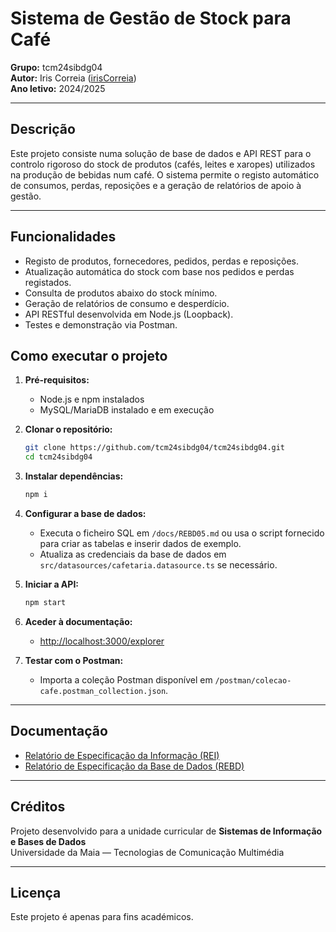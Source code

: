 # Sistema de Gestão de Stock para Café

**Grupo:** tcm24sibdg04  
**Autor:** Iris Correia ([irisCorreia](https://github.com/irisCorreia))  
**Ano letivo:** 2024/2025

---

## Descrição

Este projeto consiste numa solução de base de dados e API REST para o controlo rigoroso do stock de produtos (cafés, leites e xaropes) utilizados na produção de bebidas num café. O sistema permite o registo automático de consumos, perdas, reposições e a geração de relatórios de apoio à gestão.

---

## Funcionalidades

- Registo de produtos, fornecedores, pedidos, perdas e reposições.
- Atualização automática do stock com base nos pedidos e perdas registados.
- Consulta de produtos abaixo do stock mínimo.
- Geração de relatórios de consumo e desperdício.
- API RESTful desenvolvida em Node.js (Loopback).
- Testes e demonstração via Postman.


## Como executar o projeto

1. **Pré-requisitos:**
   - Node.js e npm instalados
   - MySQL/MariaDB instalado e em execução

2. **Clonar o repositório:**
   ```bash
   git clone https://github.com/tcm24sibdg04/tcm24sibdg04.git
   cd tcm24sibdg04
   ```

3. **Instalar dependências:**
   ```bash
   npm i
   ```

4. **Configurar a base de dados:**
   - Executa o ficheiro SQL em `/docs/REBD05.md` ou usa o script fornecido para criar as tabelas e inserir dados de exemplo.
   - Atualiza as credenciais da base de dados em `src/datasources/cafetaria.datasource.ts` se necessário.

5. **Iniciar a API:**
   ```bash
   npm start
   ```

6. **Aceder à documentação:**
   - [http://localhost:3000/explorer](http://localhost:3000/explorer)

7. **Testar com o Postman:**
   - Importa a coleção Postman disponível em `/postman/colecao-cafe.postman_collection.json`.

---

## Documentação

- [Relatório de Especificação da Informação (REI)](docs/REI00.md)
- [Relatório de Especificação da Base de Dados (REBD)](docs/REBD00.md)

---

## Créditos

Projeto desenvolvido para a unidade curricular de **Sistemas de Informação e Bases de Dados**  
Universidade da Maia — Tecnologias de Comunicação Multimédia

---

## Licença

Este projeto é apenas para fins académicos.
